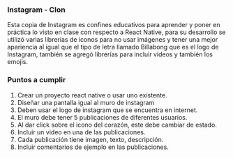 ### Instagram - Clon 

Esta copia de Instagram es confines educativos para aprender y poner en práctica lo visto en clase con respecto a React Native, para su desarrollo se utilizó varias librerías de iconos para no usar imágenes y tener una mejor apariencia al igual que el tipo de letra llamado Billabong que es el logo de Instagram, también se agregó librerías para incluir videos y también los emojis.

### Puntos a cumplir 

1.	Crear un proyecto react native o usar uno existente.
2.	Diseñar una pantalla igual al muro de instagram
3.	Deben usar el logo de instagram que se encuentra en internet.
4.	El muro debe tener 5 publicaciones de diferentes usuarios.
5.	Al dar click sobre el icono del corazón, este debe cambiar de estado.
6.	Incluir un video en una de las publicaciones.
7.	Cada publicación tiene imagen, texto, descripción.
8.	Incluir comentarios de ejemplo en las publicaciones.



